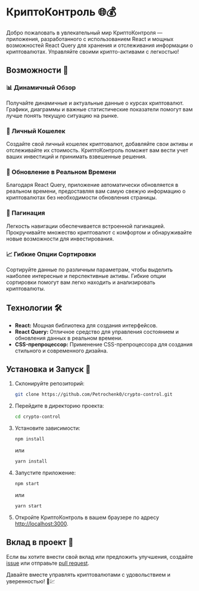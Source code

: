 # КриптоКонтроль 🌐💰

Добро пожаловать в увлекательный мир КриптоКонтроля — приложения, разработанного с использованием React и мощных возможностей React Query для хранения и отслеживания информации о криптовалютах. Управляйте своими крипто-активами с легкостью!

## Возможности 🚀

### 📊 Динамичный Обзор

Получайте динамичные и актуальные данные о курсах криптовалют. Графики, диаграммы и важные статистические показатели помогут вам лучше понять текущую ситуацию на рынке.

### 💼 Личный Кошелек

Создайте свой личный кошелек криптовалют, добавляйте свои активы и отслеживайте их стоимость. КриптоКонтроль поможет вам вести учет ваших инвестиций и принимать взвешенные решения.

### 🔄 Обновление в Реальном Времени

Благодаря React Query, приложение автоматически обновляется в реальном времени, предоставляя вам самую свежую информацию о криптовалютах без необходимости обновления страницы.

### 📄 Пагинация

Легкость навигации обеспечивается встроенной пагинацией. Прокручивайте множество криптовалют с комфортом и обнаруживайте новые возможности для инвестирования.

### 📈 Гибкие Опции Сортировки

Сортируйте данные по различным параметрам, чтобы выделить наиболее интересные и перспективные активы. Гибкие опции сортировки помогут вам легко находить и анализировать криптовалюты.

## Технологии 🛠️

- **React:** Мощная библиотека для создания интерфейсов.
- **React Query:** Отличное средство для управления состоянием и обновления данных в реальном времени.
- **CSS-препроцессор:** Применение CSS-препроцессора для создания стильного и современного дизайна.

## Установка и Запуск 🚀

1. Склонируйте репозиторий:

    ```bash
    git clone https://github.com/Petrochenk0/crypto-control.git
    ```

2. Перейдите в директорию проекта:

    ```bash
    cd crypto-control
    ```

3. Установите зависимости:

    ```bash
    npm install
    ```

    или

    ```bash
    yarn install
    ```

4. Запустите приложение:

    ```bash
    npm start
    ```

    или

    ```bash
    yarn start
    ```

5. Откройте КриптоКонтроль в вашем браузере по адресу [http://localhost:3000](http://localhost:3000).

## Вклад в проект 🤝

Если вы хотите внести свой вклад или предложить улучшения, создайте [issue](https://github.com/your-username/crypto-control/issues) или отправьте [pull request](https://github.com/your-username/crypto-control/pulls).

Давайте вместе управлять криптовалютами с удовольствием и уверенностью! 🚀💹

